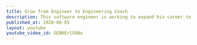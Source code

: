 ```yaml
---
title: Grow from Engineer to Engineering Coach
description: This software engineer is working to expand his career to coaching and training. Damien Burke and Alex Salinsky are here to help!
published_at: 2020-08-05
layout: youtube
youtube_video_id: GEBNErlX8No
---
```

